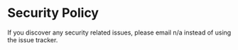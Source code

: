 # Security Policy

If you discover any security related issues, please email n/a instead of using the issue tracker.
